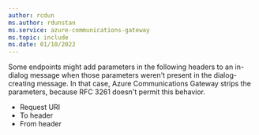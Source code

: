 ```yaml
---
author: rcdun
ms.author: rdunstan
ms.service: azure-communications-gateway
ms.topic: include
ms.date: 01/10/2022
---
```


Some endpoints might add parameters in the following headers to an in-dialog message when those parameters weren't present in the dialog-creating message. In that case, Azure Communications Gateway strips the parameters, because RFC 3261 doesn't permit this behavior.

* Request URI
* To header
* From header